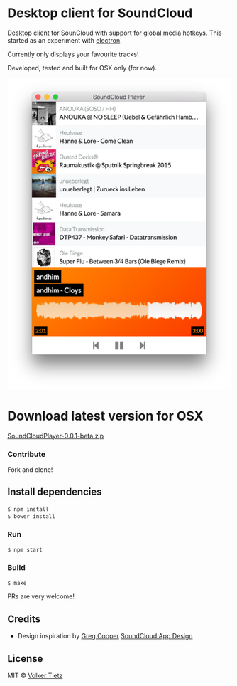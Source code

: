 # Desktop client for SoundCloud

Desktop client for SounCloud with support for global media hotkeys. This started as an experiment with [electron](http://electron.atom.io/).

Currently only displays your favourite tracks!

Developed, tested and built for OSX only (for now).

![SoundCloud Player](assets/soundcloud_player.png)

# Download latest version for OSX

[SoundCloudPlayer-0.0.1-beta.zip](https://github.com/volkert/soundcloud-player/releases/download/0.0.1-beta/SoundCloudPlayer-0.0.1-beta.zip)

### Contribute

Fork and clone!

## Install dependencies

```
$ npm install
$ bower install
```

### Run

```
$ npm start
```

### Build

```
$ make
```

PRs are very welcome!

## Credits

* Design inspiration by [Greg Cooper](https://dribbble.com/awfy) [SoundCloud App Design](https://dribbble.com/shots/1961067-A-start)

## License

MIT © [Volker Tietz](http://github.com/volkert)
